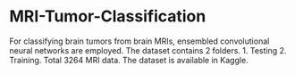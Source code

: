 # MRI-Tumor-Classification
For classifying brain tumors from brain MRIs, ensembled convolutional neural networks are employed. The dataset contains 2 folders. 1. Testing 2. Training. Total 3264 MRI data. The dataset is available in Kaggle.
